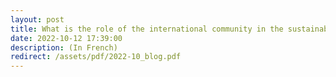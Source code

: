 ```yaml
---
layout: post
title: What is the role of the international community in the sustainable governance of the Amazon biome in Brazil? A application of ostromian polycentrism.
date: 2022-10-12 17:39:00
description: (In French)
redirect: /assets/pdf/2022-10_blog.pdf
---
```

